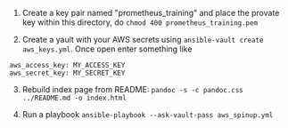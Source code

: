 1. Create a key pair named "prometheus_training" and place the provate key within this directory, do ```chmod 400 prometheus_training.pem```

2. Create a yault with your AWS secrets using ```ansible-vault create aws_keys.yml```. Once open enter something like

```
aws_access_key: MY_ACCESS_KEY
aws_secret_key: MY_SECRET_KEY
```
3. Rebuild index page from README: ```pandoc -s -c pandoc.css ../README.md -o index.html```

4. Run a playbook ```ansible-playbook --ask-vault-pass aws_spinup.yml```